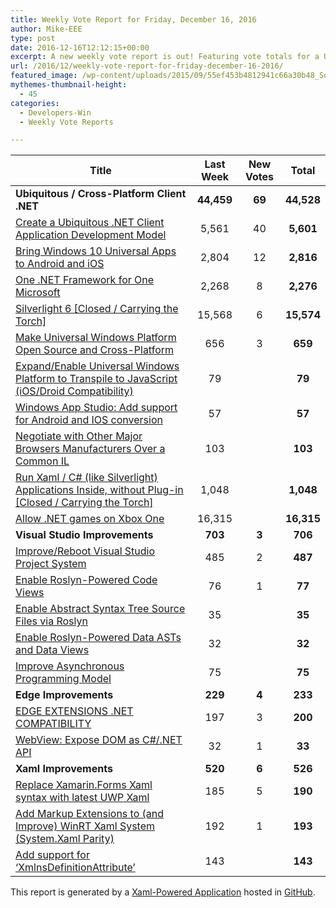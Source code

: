 ```yaml
---
title: Weekly Vote Report for Friday, December 16, 2016
author: Mike-EEE
type: post
date: 2016-12-16T12:12:15+00:00
excerpt: A new weekly vote report is out! Featuring vote totals for a Ubiquitous / Cross-Platform Client .NET (+69 New/44,528 Total), Visual Studio Improvements (+3 New/706 Total), Edge Improvements (+4 New/233 Total), and Xaml Improvements (+6 New/526 Total).
url: /2016/12/weekly-vote-report-for-friday-december-16-2016/
featured_image: /wp-content/uploads/2015/09/55ef453b4812941c66a30b48_Social-Profile-Thick-2561.png
mythemes-thumbnail-height:
  - 45
categories:
  - Developers-Win
  - Weekly Vote Reports

---
```

| Title                                                                                                    | Last Week  |      <span class="new">New Votes</span>      |   Total    |
| -------------------------------------------------------------------------------------------------------- |:----------:|:--------------------------------------------:|:----------:|
| **Ubiquitous / Cross-Platform Client .NET**                                                              | **44,459** | <span class="new"><strong>69</strong></span> | **44,528** |
| [Create a Ubiquitous .NET Client Application Development Model][1]                                       |   5,561    |         <span class="new">40</span>          | **5,601**  |
| [Bring Windows 10 Universal Apps to Android and iOS][2]                                                  |   2,804    |         <span class="new">12</span>          | **2,816**  |
| [One .NET Framework for One Microsoft][3]                                                                |   2,268    |          <span class="new">8</span>          | **2,276**  |
| [Silverlight 6 [Closed / Carrying the Torch]][4]                                                         |   15,568   |          <span class="new">6</span>          | **15,574** |
| [Make Universal Windows Platform Open Source and Cross-Platform][5]                                      |    656     |          <span class="new">3</span>          |  **659**   |
| [Expand/Enable Universal Windows Platform to Transpile to JavaScript (iOS/Droid Compatibility)][6]       |     79     |          <span class="new"></span>           |   **79**   |
| [Windows App Studio: Add support for Android and IOS conversion][7]                                      |     57     |          <span class="new"></span>           |   **57**   |
| [Negotiate with Other Major Browsers Manufacturers Over a Common IL][8]                                  |    103     |          <span class="new"></span>           |  **103**   |
| [Run Xaml / C# (like Silverlight) Applications Inside, without Plug-in [Closed / Carrying the Torch]][9] |   1,048    |          <span class="new"></span>           | **1,048**  |
| [Allow .NET games on Xbox One][10]                                                                       |   16,315   |          <span class="new"></span>           | **16,315** |
| **Visual Studio Improvements**                                                                           |  **703**   | <span class="new"><strong>3</strong></span>  |  **706**   |
| [Improve/Reboot Visual Studio Project System][11]                                                        |    485     |          <span class="new">2</span>          |  **487**   |
| [Enable Roslyn-Powered Code Views][12]                                                                   |     76     |          <span class="new">1</span>          |   **77**   |
| [Enable Abstract Syntax Tree Source Files via Roslyn][13]                                                |     35     |          <span class="new"></span>           |   **35**   |
| [Enable Roslyn-Powered Data ASTs and Data Views][14]                                                     |     32     |          <span class="new"></span>           |   **32**   |
| [Improve Asynchronous Programming Model][15]                                                             |     75     |          <span class="new"></span>           |   **75**   |
| **Edge Improvements**                                                                                    |  **229**   | <span class="new"><strong>4</strong></span>  |  **233**   |
| [EDGE EXTENSIONS .NET COMPATIBILITY][16]                                                                 |    197     |          <span class="new">3</span>          |  **200**   |
| [WebView: Expose DOM as C#/.NET API][17]                                                                 |     32     |          <span class="new">1</span>          |   **33**   |
| **Xaml Improvements**                                                                                    |  **520**   | <span class="new"><strong>6</strong></span>  |  **526**   |
| [Replace Xamarin.Forms Xaml syntax with latest UWP Xaml][18]                                             |    185     |          <span class="new">5</span>          |  **190**   |
| [Add Markup Extensions to (and Improve) WinRT Xaml System (System.Xaml Parity)][19]                      |    192     |          <span class="new">1</span>          |  **193**   |
| [Add support for &#8216;XmlnsDefinitionAttribute&#8217;][20]                                             |    143     |          <span class="new"></span>           |  **143**   |

This report is generated by a [Xaml-Powered Application][21] hosted in [GitHub][22].

 [1]: http://visualstudio.uservoice.com/forums/121579-visual-studio/suggestions/10027638-create-a-ubiquitous-net-client-application-develo
 [2]: https://visualstudio.uservoice.com/forums/121579-visual-studio-2015/suggestions/8912350-bring-windows-10-universal-apps-to-android-and-ios
 [3]: http://visualstudio.uservoice.com/forums/121579-visual-studio-2015/suggestions/4249140-one-net-framework-for-one-microsoft
 [4]: http://visualstudio.uservoice.com/forums/121579-visual-studio/suggestions/3556619-silverlight-6
 [5]: https://wpdev.uservoice.com/forums/110705-dev-platform/suggestions/7989744-make-universal-windows-platform-open-source-and-cr
 [6]: https://wpdev.uservoice.com/forums/110705-dev-platform/suggestions/7897380-expand-enable-universal-windows-platform-to-transp
 [7]: https://wpdev.uservoice.com/forums/216486-windows-app-studio/suggestions/9550647-add-support-for-andriod-and-ios-conversion
 [8]: https://wpdev.uservoice.com/forums/257854-microsoft-edge-developer/suggestions/11392869-negociate-with-other-major-browsers-maufacturers-o
 [9]: https://wpdev.uservoice.com/forums/257854-microsoft-edge-developer/suggestions/8022150-run-xaml-c-like-silverlight-applications-ins
 [10]: https://visualstudio.uservoice.com/forums/121579-visual-studio-2015/suggestions/4233646-allow-net-games-on-xbox-one
 [11]: http://visualstudio.uservoice.com/forums/121579-visual-studio/suggestions/9347001-improve-reboot-visual-studio-project-system
 [12]: http://visualstudio.uservoice.com/forums/121579-visual-studio/suggestions/10020390-enable-roslyn-powered-code-views
 [13]: http://visualstudio.uservoice.com/forums/121579-visual-studio-2015/suggestions/7066885-enable-abstract-syntax-tree-source-files-via-rosly
 [14]: http://visualstudio.uservoice.com/forums/121579-visual-studio/suggestions/10020525-enable-roslyn-powered-data-asts-and-data-views
 [15]: http://visualstudio.uservoice.com/forums/121579-visual-studio/suggestions/9126493-improve-asynchronous-programming-model
 [16]: https://wpdev.uservoice.com/forums/257854-microsoft-edge-developer/suggestions/9467958-edge-extensions-net-compatibility
 [17]: https://wpdev.uservoice.com/forums/110705-dev-platform/suggestions/9126583-webview-expose-dom-as-c-net-api
 [18]: https://wpdev.uservoice.com/forums/110705-universal-windows-platform/suggestions/13279557-replace-xamarin-forms-xaml-syntax-with-latest-uwp
 [19]: https://wpdev.uservoice.com/forums/110705-dev-platform/suggestions/7232264-add-markup-extensions-to-and-improve-winrt-xaml
 [20]: https://wpdev.uservoice.com/forums/110705-universal-windows-platform/suggestions/9523650-add-support-for-xmlnsdefinitionattribute
 [21]: https://imgflip.com/i/h6ho2
 [22]: https://github.com/DevelopersWin/VoteReporter